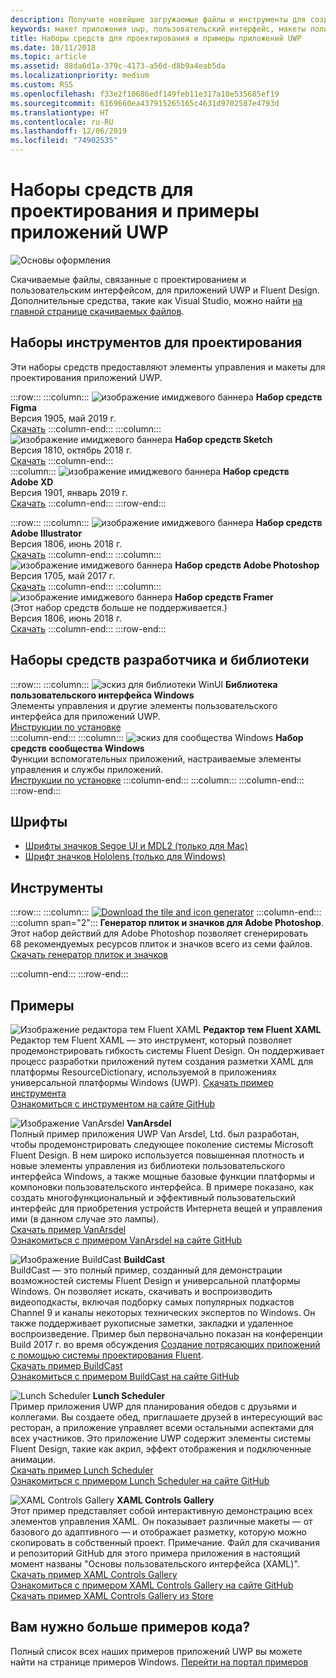 ```yaml
---
description: Получите новейшие загружаемые файлы и инструменты для создания макета пользовательского интерфейса приложений UWP и проектирования элементов управления.
keywords: макет приложения uwp, пользовательский интерфейс, макеты пользовательского интерфейса, загрузки, инструменты uwp
title: Наборы средств для проектирования и примеры приложений UWP
ms.date: 10/11/2018
ms.topic: article
ms.assetid: 88da6d1a-379c-4173-a56d-d8b9a4eab5da
ms.localizationpriority: medium
ms.custom: RS5
ms.openlocfilehash: f33e2f10686edf149feb11e317a10e535685ef19
ms.sourcegitcommit: 6169660ea437915265165c4631d9702587e4793d
ms.translationtype: HT
ms.contentlocale: ru-RU
ms.lasthandoff: 12/06/2019
ms.locfileid: "74902535"
---
```

# <a name="design-toolkits-and-samples-for-uwp-apps"></a>Наборы средств для проектирования и примеры приложений UWP

![Основы оформления](../images/downloads-2x.png)

Скачиваемые файлы, связанные с проектированием и пользовательским интерфейсом, для приложений UWP и Fluent Design. Дополнительные средства, такие как Visual Studio, можно найти <a href="https://developer.microsoft.com/windows/downloads">на главной странице скачиваемых файлов</a>. 


## <a name="design-toolkits"></a>Наборы инструментов для проектирования

Эти наборы средств предоставляют элементы управления и макеты для проектирования приложений UWP.

:::row:::
    :::column:::
![изображение имиджевого баннера](images/figma.png)
<b>Набор средств Figma</b><br>
Версия 1905, май 2019 г.<br>
<a href="https://aka.ms/figmatoolkit">Скачать</a>
    :::column-end:::
    :::column:::
![изображение имиджевого баннера](images/sketch.png)
<b>Набор средств Sketch</b><br>
Версия 1810, октябрь 2018 г.<br>
<a href="https://aka.ms/sketchtoolkit">Скачать</a>
    :::column-end:::    
    :::column:::
![изображение имиджевого баннера](images/adobe-xd.png)
<b>Набор средств Adobe XD</b><br>
Версия 1901, январь 2019 г.<br>
<a href="https://aka.ms/adobexdtoolkit">Скачать</a>
    :::column-end:::
:::row-end:::

:::row:::
    :::column:::
![изображение имиджевого баннера](images/adobe-illustrator.png)
<b>Набор средств Adobe Illustrator</b><br>
Версия 1806, июнь 2018 г.<br>
<a href="https://aka.ms/adobeillustratortoolkit">Скачать</a>
    :::column-end:::
    :::column:::
![изображение имиджевого баннера](images/adobe-photoshop.png)
<b>Набор средств Adobe Photoshop</b><br>
Версия 1705, май 2017 г.<br>
<a href="https://aka.ms/adobephotoshoptoolkit">Скачать</a>
    :::column-end:::
    :::column:::
![изображение имиджевого баннера](images/framer.png)
<b>Набор средств Framer</b><br>
(Этот набор средств больше не поддерживается.)<br/>
Версия 1806, июнь 2018 г.<br>
<a href="https://github.com/Microsoft/windows-framer-toolkit">Скачать</a>
    :::column-end:::
:::row-end:::

## <a name="developer-toolkits-and-libraries"></a>Наборы средств разработчика и библиотеки

:::row:::
    :::column:::
![эскиз для библиотеки WinUI](images/WinUI-library.png)
<b>Библиотека пользовательского интерфейса Windows</b><br>
Элементы управления и другие элементы пользовательского интерфейса для приложений UWP.<br/>
<a href="/uwp/toolkits/winui/getting-started">Инструкции по установке</a><br/>
    :::column-end:::
    :::column:::
![эскиз для сообщества Windows](images/Windows-community-toolkit.png)
<b>Набор средств сообщества Windows</b><br>
Функции вспомогательных приложений, настраиваемые элементы управления и службы приложений.<br />
<a href="/windows/uwpcommunitytoolkit/getting-started">Инструкции по установке</a>
    :::column-end:::
    :::column:::
    :::column-end:::
:::row-end:::

## <a name="fonts"></a>Шрифты

* <a href="https://aka.ms/SegoeFonts">Шрифты значков Segoe UI и MDL2 (только для Mac)</a>
* <a href="https://aka.ms/hololensiconfont">Шрифт значков Hololens (только для Windows)</a>

## <a name="tools"></a>Инструменты

:::row:::
    :::column:::
<a href="https://go.microsoft.com/fwlink/p/?LinkId=760394"><img src="images/tile-icon-generator.png" alt="Download the tile and icon generator"/></a>
    :::column-end:::
    :::column span="2":::
      **Генератор плиток и значков для Adobe Photoshop**. Этот набор действий для Adobe Photoshop позволяет сгенерировать 68 рекомендуемых ресурсов плиток и значков всего из семи файлов. <br/><a href="https://go.microsoft.com/fwlink/p/?LinkId=760394">Скачать генератор плиток и значков</a></p>
    :::column-end:::
:::row-end:::

    
## <a name="samples"></a>Примеры

![Изображение редактора тем Fluent XAML](images/XamlThemeEditor_screenshot.png)
**Редактор тем Fluent XAML**<br>
Редактор тем Fluent XAML — это инструмент, который позволяет продемонстрировать гибкость системы Fluent Design. Он поддерживает процесс разработки приложений путем создания разметки XAML для платформы ResourceDictionary, используемой в приложениях универсальной платформы Windows (UWP).
<a href="https://github.com/Microsoft/fluent-xaml-theme-editor/archive/master.zip">Скачать пример инструмента</a> <br><a href="https://github.com/Microsoft/fluent-xaml-theme-editor">Ознакомиться с инструментом на сайте GitHub</a>

![Изображение VanArsdel](images/VanArsdel_Screenshot.png)
**VanArsdel**<br>
Полный пример приложения UWP Van Arsdel, Ltd. был разработан, чтобы продемонстрировать следующее поколение системы Microsoft Fluent Design. В нем широко используется повышенная плотность и новые элементы управления из <a herf="https://docs.microsoft.com/uwp/toolkits/winui/">библиотеки пользовательского интерфейса Windows</a>, а также мощные базовые функции платформы и компоновки пользовательского интерфейса. В примере показано, как создать многофункциональный и эффективный пользовательский интерфейс для приобретения устройств Интернета вещей и управления ими (в данном случае это лампы).<br>
<a href="https://github.com/Microsoft/VanArsdel/archive/master.zip">Скачать пример VanArsdel</a> <br><a href="https://github.com/microsoft/vanarsdel">Ознакомиться с примером VanArsdel на сайте GitHub</a>

![Изображение BuildCast](images/buildcast.png)
**BuildCast**<br>
BuildCast — это полный пример, созданный для демонстрации возможностей системы Fluent Design и универсальной платформы Windows. Он позволяет искать, скачивать и воспроизводить видеоподкасты, включая подборку самых популярных подкастов Channel 9 и каналы некоторых технических экспертов по Windows. Он также поддерживает рукописные заметки, закладки и удаленное воспроизведение. Пример был первоначально показан на конференции Build 2017 г. во время обсуждения <a href="https://channel9.msdn.com/Events/Build/2017/B8034">Создание потрясающих приложений с помощью системы проектирования Fluent</a>. <br>
<a href="https://github.com/Microsoft/BuildCast/archive/master.zip">Скачать пример BuildCast</a> <br><a href="https://github.com/Microsoft/BuildCast">Ознакомиться с примером BuildCast на сайте GitHub</a>

![Lunch Scheduler](images/lunchscheduler.png)
**Lunch Scheduler**<br>
Пример приложения UWP для планирования обедов с друзьями и коллегами. Вы создаете обед, приглашаете друзей в интересующий вас ресторан, а приложение управляет всеми остальными аспектами для всех участников. Это приложение UWP содержит элементы системы Fluent Design, такие как акрил, эффект отображения и подключенные анимации. <br/><a href="https://github.com/Microsoft/Windows-appsample-lunch-scheduler/archive/master.zip">Скачать пример Lunch Scheduler</a><br/><a href="https://github.com/Microsoft/Windows-appsample-lunch-scheduler">Ознакомиться с примером Lunch Scheduler на сайте GitHub</a></p>  

![XAML Controls Gallery](images/xaml-controls-gallery.png)
**XAML Controls Gallery**<br>
Этот пример представляет собой интерактивную демонстрацию всех элементов управления XAML. Он показывает различные макеты — от базового до адаптивного — и отображает разметку, которую можно скопировать в собственный проект. Примечание. Файл для скачивания и репозиторий GitHub для этого примера приложения в настоящий момент названы "Основы пользовательского интерфейса (XAML)". <br/><a href="https://github.com/Microsoft/Windows-universal-samples/archive/master.zip">Скачать пример XAML Controls Gallery</a><br/><a href="https://github.com/Microsoft/Xaml-Controls-Gallery">Ознакомиться с примером XAML Controls Gallery на сайте GitHub</a> <br/><a href="https://www.microsoft.com/store/apps/9msvh128x2zt">Скачать пример XAML Controls Gallery из Store</a></p>

## <a name="want-more-code"></a>Вам нужно больше примеров кода?

Полный список всех наших примеров приложений UWP вы можете найти на странице примеров Windows. <a href="https://developer.microsoft.com/windows/samples">Перейти на портал примеров</a>
